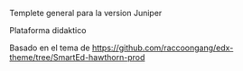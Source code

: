Templete general para la version Juniper

Plataforma didaktico

Basado en el tema de https://github.com/raccoongang/edx-theme/tree/SmartEd-hawthorn-prod


